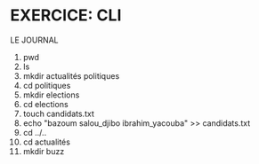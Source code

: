 # EXERCICE: CLI
LE JOURNAL 
1. pwd
2. ls
3. mkdir actualités politiques
4. cd politiques
5. mkdir elections
6. cd elections 
7. touch candidats.txt
8. echo "bazoum salou_djibo ibrahim_yacouba" >> candidats.txt
9. cd ../..
10. cd actualités
11. mkdir buzz
